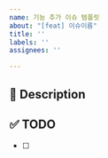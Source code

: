 ```yaml
---
name: 기능 추가 이슈 템플릿
about: "[feat] 이슈이름"
title: ''
labels: ''
assignees: ''

---
```


## 🚀 Description

## ✅ TODO
- [ ]
